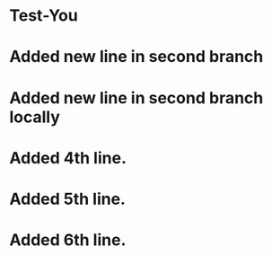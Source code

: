 # Test-You
# Added new line in second branch
# Added new line in second branch locally
# Added 4th line.
# Added 5th line.
# Added 6th line.
